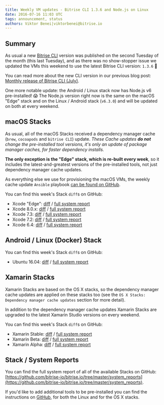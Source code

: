 ```yaml
---
title: Weekly VM updates - Bitrise CLI 1.3.6 and Node.js on Linux
date: 2016-07-16 11:03 UTC
tags: announcement, status
authors: Viktor Benei|viktorbenei@bitrise.io
---
```


## Summary

As usual a new [Bitrise CLI](https://github.com/bitrise-io/bitrise)
version was published on the second Tuesday of the month (this last Tuesday),
and as there was no show-stopper issue we updated the VMs this weekend to use the
latest Bitrise CLI version: `1.3.6` 🎉

You can read more about the new CLI version in our previous blog post:
[Monthly release of Bitrise CLI (July)](/2016/07/13/monthly-release-of-bitrise-cli-july.html).

One more notable update: the Android / Linux stack now has Node.js v6 pre-installed! 😱
The Node.js version right now is the same on the macOS "Edge" stack and on the
Linux / Android stack (`v6.3.0`) and will be updated on both at every weekend.


## macOS Stacks

As usual, all of the macOS Stacks received a dependency manager cache (`brew`, `cocoapods` and `bitrise CLI`) update.
*These Cache updates __do not__ change the pre-installed tool versions, it's
only an update of package manager caches, for faster dependency installs.*

**The only exception is the "Edge" stack, which is re-built every week**,
so it includes the latest-and-greatest versions of the pre-installed tools,
not just dependency manager cache updates.

As everything else we use for
provisioning the macOS VMs, the weekly cache update `Ansible` playbook
[can be found on GitHub](https://github.com/bitrise-io/osx-box-bootstrap/blob/master/weekly-cache-update-playbook.yml).

You can find this week's Stack `diff`s on GitHub:

* Xcode "Edge": [diff](https://github.com/bitrise-io/bitrise.io/pull/46/commits/a5b3a8e7dab7e23d6cab330d4036a275d30f8d3d) / [full system report](https://github.com/bitrise-io/bitrise.io/blob/master/system_reports/osx-xcode-edge.log)
* Xcode 8.0.x: [diff](https://github.com/bitrise-io/bitrise.io/pull/46/commits/15f6e1440b33d735583cefd7a2e49bc84c28300a) / [full system report](https://github.com/bitrise-io/bitrise.io/blob/master/system_reports/osx-xcode-8.0.x.log)
* Xcode 7.3: [diff](https://github.com/bitrise-io/bitrise.io/pull/46/commits/82c5715cff4e8f229ded6e9ed0791fe6f5b7335c) / [full system report](https://github.com/bitrise-io/bitrise.io/blob/master/system_reports/osx-xcode-7.3.log)
* Xcode 7.2: [diff](https://github.com/bitrise-io/bitrise.io/pull/46/commits/5ed1761880355baa5070576475097b6c33a522bd) / [full system report](https://github.com/bitrise-io/bitrise.io/blob/master/system_reports/osx-xcode-7.2.log)
* Xcode 6.4: [diff](https://github.com/bitrise-io/bitrise.io/pull/46/commits/cfe7fc7b560dfa3cf7b9f3fdce5bb918856a58f6) / [full system report](https://github.com/bitrise-io/bitrise.io/blob/master/system_reports/osx-xcode-6.4.log)


## Android / Linux (Docker) Stack

You can find this week's Stack `diff`s on GitHub:

* Ubuntu 16.04: [diff](https://github.com/bitrise-io/bitrise.io/pull/46/commits/a39d8412ccfa18d492e81989c279e83938d6a4aa) / [full system report](https://github.com/bitrise-io/bitrise.io/blob/master/system_reports/docker-based-android-setup.log)


## Xamarin Stacks

Xamarin Stacks are based on the OS X stacks, so the dependency manager cache updates are applied
on these stacks too (see the `OS X Stacks: Dependency manager cache updates` section for more detail).

In addition to the dependency manager cache updates Xamarin Stacks are upgraded to the latest
Xamarin Studio versions on every weekend.

You can find this week's Stack `diff`s on GitHub:

* Xamarin Stable: [diff](https://github.com/bitrise-io/bitrise.io/pull/46/commits/b9c04b0853e2e853ce81846171ee9c6e4ac04e93) / [full system report](https://github.com/bitrise-io/bitrise.io/blob/master/system_reports/osx-xamarin-stable.log)
* Xamarin Beta: [diff](https://github.com/bitrise-io/bitrise.io/pull/46/commits/1ab2102719f0cee6b9ed2c19069fd959eef47e2a) / [full system report](https://github.com/bitrise-io/bitrise.io/blob/master/system_reports/osx-xamarin-beta.log)
* Xamarin Alpha: [diff](https://github.com/bitrise-io/bitrise.io/pull/46/commits/18b957b9ba1f75c907b11272d479061829c4e21d) / [full system report](https://github.com/bitrise-io/bitrise.io/blob/master/system_reports/osx-xamarin-alpha.log)


## Stack / System Reports

You can find the full system report of all of the available Stacks
on GitHub: [https://github.com/bitrise-io/bitrise.io/tree/master/system_reports](https://github.com/bitrise-io/bitrise.io/tree/master/system_reports).

If you'd like to add additional tools to be pre-installed you can find the
instructions on [GitHub](https://github.com/bitrise-io/bitrise.io#request-a-tool-to-be-pre-installed-on-a-build-machine),
for both the Linux and for the OS X stacks.
